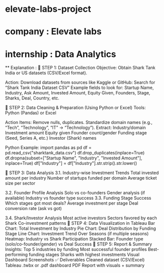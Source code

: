 # elevate-labs-project
# company : Elevate labs
# internship :  Data Analytics

** Explanation :
🔹 STEP 1: Dataset Collection
Objective: Obtain Shark Tank India or US datasets (CSV/Excel format).

Action:
  Download datasets from sources like Kaggle or GitHub:
  Search for “Shark Tank India Dataset CSV”
  Example fields to look for: Startup Name, Industry, Ask Amount, Invested Amount, Equity Given, Founders, Stage, Sharks, Deal, Country, etc.
  
🔹 STEP 2: Data Cleaning & Preparation (Using Python or Excel)
   Tools: Python (Pandas) or Excel

Action Items:
    Remove nulls, duplicates.
    Standardize domain names (e.g., “Tech”, “Technology”, “IT” → “Technology”).
Extract:
      Industry/domain
      Investment amount
      Equity given
      Founder count/gender
      Funding stage (Seed, Series A, etc.)
      Investor (Shark) names
      
Python Example:
      import pandas as pd
      df = pd.read_csv("sharktank_data.csv")
      df.drop_duplicates(inplace=True)
      df.dropna(subset=["Startup Name", "Industry", "Invested Amount"], inplace=True)
      df["Industry"] = df["Industry"].str.strip().str.lower()

🔹 STEP 3: Data Analysis
3.1. Industry-wise Investment Trends
      Total invested amount per industry
      Number of startups funded per domain
      Average ticket size per sector

3.2. Founder Profile Analysis
    Solo vs co-founders
    Gender analysis (if available)
    Industry vs founder type success
3.3. Funding Stage Success
  Which stages got most deals?
  Average investment per stage
  Deal conversion rate (ask vs got)

3.4. Shark/Investor Analysis
     Most active investors
     Sectors favored by each Shark
     Co-investment patterns
🔹 STEP 4: Data Visualization in Tableau
  Bar Chart: Total Investment by Industry
  Pie Chart: Deal Distribution by Funding Stage
  Line Chart: Investment Trend Over Seasons (if multiple seasons)
  Heatmap: Industry vs Shark Participation
  Stacked Bar: Founder type (solo/co-founder/gender) vs Deal Success
🔹 STEP 5: Report & Summary
Insights:
  Top 5 industries by funding
  Most successful founder profiles
  Best-performing funding stages
  Sharks with highest investments
  Visual Dashboard Screenshots
✅ Deliverables
    Cleaned dataset (CSV/Excel)
    Tableau .twbx or .pdf dashboard
    PDF Report with visuals + summary
